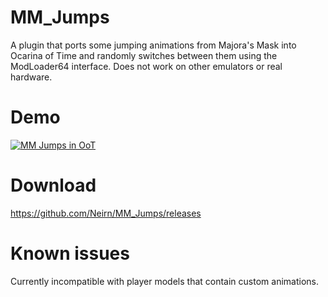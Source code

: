 # MM_Jumps
A plugin that ports some jumping animations from Majora's Mask into Ocarina of Time and randomly switches between them using the ModLoader64 interface. Does not work on other emulators or real hardware.

# Demo
[![MM Jumps in OoT](http://img.youtube.com/vi/4p00J6CjsHk/0.jpg)](https://youtu.be/4p00J6CjsHk "MM Jumps Demo")

# Download
https://github.com/Neirn/MM_Jumps/releases


# Known issues
Currently incompatible with player models that contain custom animations.
